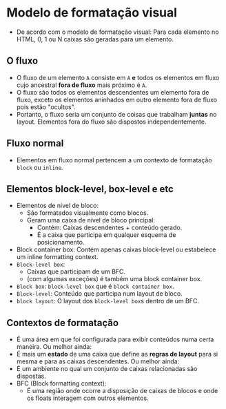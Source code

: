# Modelo de formatação visual

- De acordo com o modelo de formatação visual: Para cada elemento no HTML, 0, 1 ou N caixas são geradas para um elemento.

## O fluxo

- O fluxo de um elemento `A` consiste em `A` **e** todos os elementos em fluxo cujo ancestral **fora de fluxo** mais próximo é `A`.
- O fluxo são todos os elementos descendentes um elemento fora de fluxo, exceto os elementos aninhados em outro elemento fora de fluxo pois estão "ocultos".
- Portanto, o fluxo seria um conjunto de coisas que trabalham **juntas** no layout. Elementos fora do fluxo são dispostos independentemente.

## Fluxo normal

- Elementos em fluxo normal pertencem a um contexto de formatação `block` ou `inline`.

## Elementos block-level, box-level e etc

- Elementos de nível de bloco:
  - São formatados visualmente como blocos.
  - Geram uma caixa de nível de bloco principal:
    - Contém: Caixas descendentes + conteúdo gerado.
    - É a caixa que participa em qualquer esquema de posicionamento.
- Block container box: Contém apenas caixas block-level ou estabelece um inline formatting context.
- `Block-level box`:
  - Caixas que participam de um BFC.
  - (com algumas exceções) é também uma block container box.
- `Block box`: `block-level box` que é `block container box`.
- `Block-level`: Conteúdo que participa num layout de bloco.
- `block layout`: O layout dos `block-level box`s dentro de um BFC.

## Contextos de formatação

- É uma área em que foi configurada para exibir conteúdos numa certa maneira. Ou melhor ainda:
- É mais um **estado** de uma caixa que define as **regras de layout** para si mesma e para as caixas descendentes. Ou melhor ainda:
- É um ambiente no qual um conjunto de caixas relacionadas são dispostas.
- BFC (Block formatting context):
  - É uma região onde ocorre a disposição de caixas de blocos e onde os floats interagem com outros elementos.
